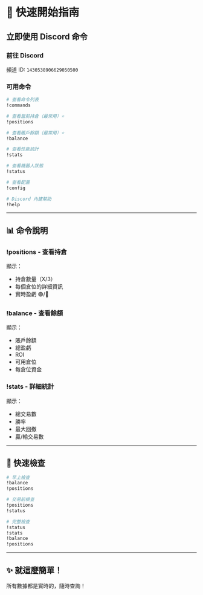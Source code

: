 # 🚀 快速開始指南

## 立即使用 Discord 命令

### 前往 Discord
頻道 ID: `1430538906629050500`

### 可用命令

```bash
# 查看命令列表
!commands

# 查看當前持倉（最常用）⭐
!positions

# 查看賬戶餘額（最常用）⭐  
!balance

# 查看性能統計
!stats

# 查看機器人狀態
!status

# 查看配置
!config

# Discord 內建幫助
!help
```

---

## 📊 命令說明

### !positions - 查看持倉
顯示：
- 持倉數量（X/3）
- 每個倉位的詳細資訊
- 實時盈虧 🟢/🔴

### !balance - 查看餘額
顯示：
- 賬戶餘額
- 總盈虧
- ROI
- 可用倉位
- 每倉位資金

### !stats - 詳細統計
顯示：
- 總交易數
- 勝率
- 最大回撤
- 贏/輸交易數

---

## 🎯 快速檢查

```bash
# 早上檢查
!balance
!positions

# 交易前檢查
!positions
!status

# 完整檢查
!status
!stats
!balance
!positions
```

---

## ✨ 就這麼簡單！

所有數據都是實時的，隨時查詢！
